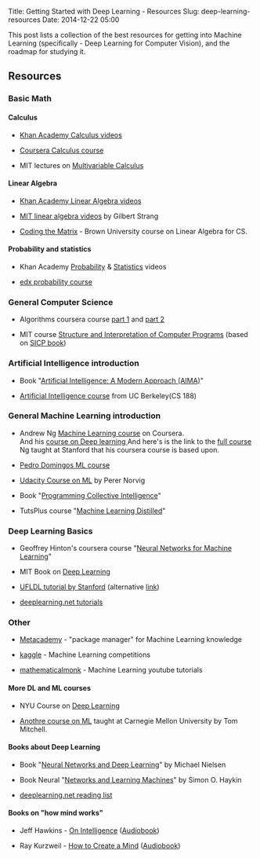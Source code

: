 Title: Getting Started with Deep Learning - Resources
Slug: deep-learning-resources
Date: 2014-12-22 05:00

This post lists a collection of the best resources for getting into Machine Learning (specifically - Deep Learning for Computer Vision), and the roadmap for studying it.

## Resources

### Basic Math

#### Calculus

- [Khan Academy Calculus videos](http://www.youtube.com/playlist?list=PL19E79A0638C8D449)  

- [Coursera Calculus course](https://www.coursera.org/course/m2o2c2)

- MIT lectures on [Multivariable Calculus](http://ocw.mit.edu/courses/mathematics/18-02sc-multivariable-calculus-fall-2010/index.htm)

#### Linear Algebra

- [Khan Academy Linear Algebra videos](http://www.youtube.com/playlist?list=PLFD0EB975BA0CC1E0)

- [MIT linear algebra videos](http://ocw.mit.edu/courses/mathematics/18-06-linear-algebra-spring-2010/video-lectures/) by Gilbert Strang

- [Coding the Matrix](https://cs.brown.edu/video/channels/coding-matrix-fall-2014/?page=2) - Brown University course on Linear Algebra for CS. 

#### Probability and statistics   

- Khan Academy [Probability](http://www.youtube.com/playlist?list=PLC58778F28211FA19) & [Statistics](http://www.youtube.com/playlist?list=PL1328115D3D8A2566) videos  

- [edx probability course](https://www.edx.org/course/introduction-probability-science-mitx-6-041x#.VJfS2LQAKc)

### General Computer Science 

- Algorithms coursera course [part 1](https://www.coursera.org/course/algo) and [part 2](https://www.coursera.org/course/algo2)

- MIT course [Structure and Interpretation of Computer Programs](https://www.youtube.com/watch?v=2Op3QLzMgSY&list=PLE18841CABEA24090#t=253)
(based on [SICP book](http://www.amazon.com/Structure-Interpretation-Computer-Programs-Engineering/dp/0262510871))

### Artificial Intelligence introduction

- Book "[Artificial Intelligence: A Modern Approach (AIMA)](http://www.amazon.com/Artificial-Intelligence-Modern-Approach-Edition/dp/0136042597)"  

- [Artificial Intelligence course](https://www.youtube.com/channel/UCshmLD2MsyqAKBx8ctivb5Q/videos) from UC Berkeley(CS 188)  

### General Machine Learning introduction

- Andrew Ng [Machine Learning course](https://www.coursera.org/course/ml) on Coursera.  
  And his [course on Deep learning ](http://openclassroom.stanford.edu/MainFolder/CoursePage.php?course=ufldl)
  And here's is the link to the [full course](http://see.stanford.edu/see/lecturelist.aspx?coll=348ca38a-3a6d-4052-937d-cb017338d7b1) Ng taught at Stanford that his coursera course is based upon.

- [Pedro Domingos ML course](https://class.coursera.org/machlearning-001/lecture/preview) 

- [Udacity Course on ML](https://www.udacity.com/course/cs271) by Perer Norvig

-  Book "[Programming Collective Intelligence](http://www.amazon.com/Programming-Collective-Intelligence-Building-Applications/dp/0596529325)" 

- TutsPlus course "[Machine Learning Distilled](http://code.tutsplus.com/courses/machine-learning-distilled)"


### Deep Learning Basics

- Geoffrey Hinton's coursera course "[Neural Networks for Machine Learning](https://class.coursera.org/neuralnets-2012-001/lecture)"
  
- MIT Book on [Deep Learning](http://www.iro.umontreal.ca/~bengioy/dlbook/)
 
- [UFLDL tutorial by Stanford](http://deeplearning.stanford.edu/wiki/index.php/UFLDL_Tutorial) (alternative [link](http://deeplearning.stanford.edu/tutorial/))

- [deeplearning.net tutorials](http://deeplearning.net/tutorial/)
  

### Other

- [Metacademy](http://www.metacademy.org) - "package manager" for Machine Learning knowledge

- [kaggle](http://www.kaggle.com/) - Machine Learning competitions

- [mathematicalmonk](http://www.youtube.com/playlist?list=PLD0F06AA0D2E8FFBA) - Machine Learning youtube tutorials

#### More DL and ML courses
- NYU Course on [Deep Learning](http://techtalks.tv/deep_learning_nyu_spring_2014/)

- [Anothre course on ML](http://www.cs.cmu.edu/~tom/10701_sp11/lectures.shtml) taught at Carnegie Mellon University by Tom Mitchell.

#### Books about Deep Learning
- Book "[Neural Networks and Deep Learning](http://neuralnetworksanddeeplearning.com)" by Michael Nielsen

- Book Neural "[Networks and Learning Machines](http://www.amazon.com/Neural-Networks-Learning-Machines-Edition/dp/0131471392)" by Simon O. Haykin

- [deeplearning.net reading list](http://deeplearning.net/reading-list/)

#### Books on "how mind works"
- Jeff Hawkins - [On Intelligence](http://www.amazon.com/On-Intelligence-Jeff-Hawkins/dp/0805078533>) ([Audiobook](http://www.audible.com/pd/Science-Technology/On-Intelligence-Audiobook/B002V8LK))

- Ray Kurzweil - [How to Create a Mind](http://www.amazon.com/How-Create-Mind-Thought-Revealed/dp/0143124048/) ([Audiobook](http://www.audible.com/pd/Science-Technology/How-to-Create-a-Mind-Audiobook/B009S7OKJ))





<div style="clear: both;"></div>



<script>
function prepareList() {
  $('body').find('li:has(ul)')
  	.click( function(event) {
  		if (this == event.target) {
  			$(this).toggleClass('expanded');
  			$(this).children('ul').toggle('medium');
  		}
  		return false;
  	})
  	.addClass('collapsed');
  	//.children('ul').hide();
  };
 
  $(document).ready( function() {
      prepareList();
  });
</script>

<style>
.collapsed {
	cursor: pointer;
	<!-- content:' ►';  -->

	<!-- background: url({{ site.baseurl }}/images/small_right_arrow.gif) no-repeat left top; -->
	<!-- padding: 3px 0px 3px 20px; -->
	<!-- list-style: none; -->
	}

.collapsed {
cursor: pointer;
	<!-- content:' ►';  -->
	<!-- background: url({{ site.baseurl }}/images/small_right_arrow.gif) no-repeat left top;p -->
	<!-- padding: 3px 0px 3px 20px; -->
	<!-- list-style: none; -->
	}

.entry img {
float:left;
}
<!-- max-width: 400px;
max-height: 400px; -->


</style>
<!--
list-style-image: url({{ site.baseurl }}/images/small_right_arrow.gif);
 -->
